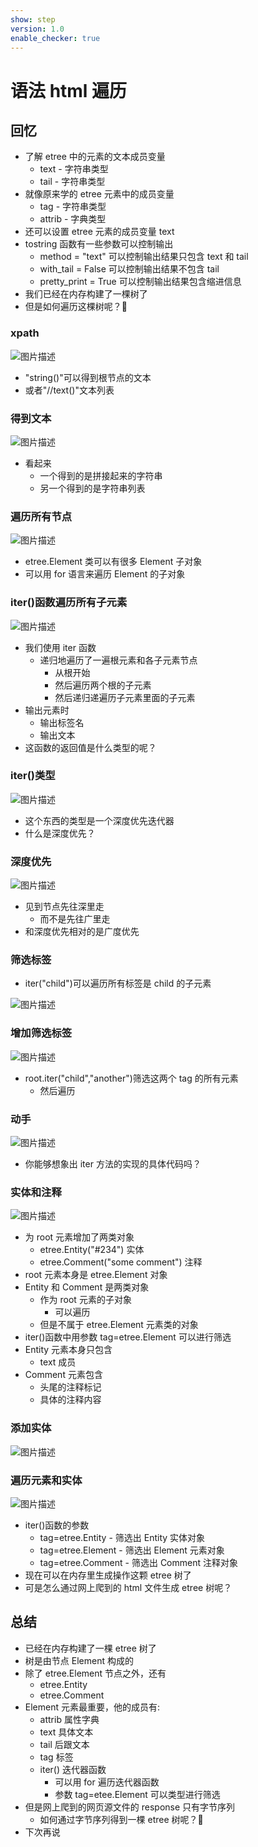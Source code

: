 ```yaml
---
show: step
version: 1.0
enable_checker: true
---
```


# 语法 html 遍历

## 回忆

- 了解 etree 中的元素的文本成员变量
  - text - 字符串类型
  - tail - 字符串类型
- 就像原来学的 etree 元素中的成员变量
  - tag - 字符串类型
  - attrib - 字典类型
- 还可以设置 etree 元素的成员变量 text
- tostring 函数有一些参数可以控制输出
  - method = "text" 可以控制输出结果只包含 text 和 tail
  - with_tail = False 可以控制输出结果不包含 tail
  - pretty_print = True 可以控制输出结果包含缩进信息
- 我们已经在内存构建了一棵树了
- 但是如何遍历这棵树呢？🤔

### xpath

![图片描述](https://doc.shiyanlou.com/courses/uid1190679-20210901-1630463341760)

- "string()"可以得到根节点的文本
- 或者"//text()"文本列表

### 得到文本

![图片描述](https://doc.shiyanlou.com/courses/uid1190679-20210901-1630463370460)

- 看起来
  - 一个得到的是拼接起来的字符串
  - 另一个得到的是字符串列表

### 遍历所有节点

![图片描述](https://doc.shiyanlou.com/courses/uid1190679-20210901-1630463450183)

- etree.Element 类可以有很多 Element 子对象
- 可以用 for 语言来遍历 Element 的子对象

### iter()函数遍历所有子元素

![图片描述](https://doc.shiyanlou.com/courses/uid1190679-20210901-1630463551258)

- 我们使用 iter 函数
  - 递归地遍历了一遍根元素和各子元素节点
    - 从根开始
    - 然后遍历两个根的子元素
    - 然后递归递遍历子元素里面的子元素
- 输出元素时
  - 输出标签名
  - 输出文本
- 这函数的返回值是什么类型的呢？

### iter()类型

![图片描述](https://doc.shiyanlou.com/courses/uid1190679-20211106-1636195524938)

- 这个东西的类型是一个深度优先迭代器
- 什么是深度优先？

### 深度优先

![图片描述](https://doc.shiyanlou.com/courses/uid1190679-20210901-1630463551258)

- 见到节点先往深里走
  - 而不是先往广里走
- 和深度优先相对的是广度优先

### 筛选标签

- iter("child")可以遍历所有标签是 child 的子元素

![图片描述](https://doc.shiyanlou.com/courses/uid1190679-20210901-1630463660607)

### 增加筛选标签

![图片描述](https://doc.shiyanlou.com/courses/uid1190679-20211106-1636195307288)

- root.iter("child","another")筛选这两个 tag 的所有元素
  - 然后遍历

### 动手

![图片描述](https://doc.shiyanlou.com/courses/uid1190679-20210901-1630463683785)

- 你能够想象出 iter 方法的实现的具体代码吗？

### 实体和注释

![图片描述](https://doc.shiyanlou.com/courses/uid1190679-20210901-1630463857945)

- 为 root 元素增加了两类对象
  - etree.Entity("#234") 实体
  - etree.Comment("some comment") 注释
- root 元素本身是 etree.Element 对象
- Entity 和 Comment 是两类对象
  - 作为 root 元素的子对象
    - 可以遍历
  - 但是不属于 etree.Element 元素类的对象
- iter()函数中用参数 tag=etree.Element 可以进行筛选
- Entity 元素本身只包含
  - text 成员
- Comment 元素包含
  - 头尾的注释标记
  - 具体的注释内容

### 添加实体

![图片描述](https://doc.shiyanlou.com/courses/uid1190679-20210901-1630463996964)

### 遍历元素和实体

![图片描述](https://doc.shiyanlou.com/courses/uid1190679-20210901-1630464157409)

- iter()函数的参数
  - tag=etree.Entity - 筛选出 Entity 实体对象
  - tag=etree.Element - 筛选出 Element 元素对象
  - tag=etree.Comment - 筛选出 Comment 注释对象
- 现在可以在内存里生成操作这颗 etree 树了
- 可是怎么通过网上爬到的 html 文件生成 etree 树呢？

## 总结

- 已经在内存构建了一棵 etree 树了
- 树是由节点 Element 构成的
- 除了 etree.Element 节点之外，还有
  - etree.Entity
  - etree.Comment
- Element 元素最重要，他的成员有:
  - attrib 属性字典
  - text 具体文本
  - tail 后跟文本
  - tag 标签
  - iter() 迭代器函数
    - 可以用 for 遍历迭代器函数
    - 参数 tag=etee.Element 可以类型进行筛选
- 但是网上爬到的网页源文件的 response 只有字节序列
  - 如何通过字节序列得到一棵 etree 树呢？🤔
- 下次再说
